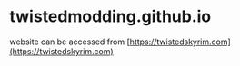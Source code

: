 # twistedmodding.github.io

website can be accessed from [https://twistedskyrim.com](https://twistedskyrim.com)
